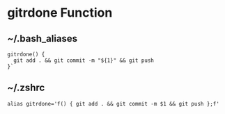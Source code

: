 # gitrdone Function

## ~/.bash_aliases

```
gitrdone() {
  git add . && git commit -m "${1}" && git push
}`
```

## ~/.zshrc

```
alias gitrdone='f() { git add . && git commit -m $1 && git push };f'
```